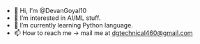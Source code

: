 - 👋 Hi, I’m @DevanGoyal10
- 👀 I’m interested in AI/ML stuff.
- 🌱 I’m currently learning Python language.
- 📫 How to reach me -> mail me at <dgtechnical460@gmail.com>

<!---
DevanGoyal10/DevanGoyal10 is a ✨ special ✨ repository because its `README.md` (this file) appears on your GitHub profile.
You can click the Preview link to take a look at your changes.
--->
